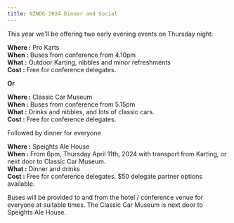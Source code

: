```yaml
---
title: NZNOG 2024 Dinner and Social
---
```


This year we'll be offering two early evening events on Thursday night:

**Where :** Pro Karts<br />
**When :** Buses from conference from 4.10pm<br />
**What :** Outdoor Karting, nibbles and minor refreshments<br />
**Cost :** Free for conference delegates.

**Or**

**Where :** Classic Car Museum <br />
**When :** Buses from conference from 5.15pm<br />
**What :** Drinks and nibbles, and lots of classic cars.<br />
**Cost :** Free for conference delegates.


Followed by dinner for everyone


**Where :** Speights Ale House<br />
**When :** From 6pm, Thursday April 11th, 2024 with transport from Karting, or next door to Classic Car Museum.<br />
**What :** Dinner and drinks<br />
**Cost :** Free for conference delegates. $50 delegate partner options available.

Buses will be provided to and from the hotel / conference venue for everyone at suitable times. The Classic Car Museum is next door to Speights Ale House.
